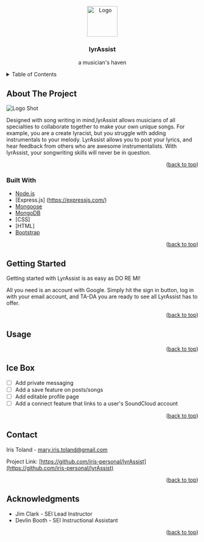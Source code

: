 <div id="top"></div>



<!-- PROJECT LOGO -->
<br />
<div align="center">
  <a href="https://github.com/iris-personal/lyrAssist">
    <img src="https://i.imgur.com/F4gYWol.png" alt="Logo" width="80" height="80">
  </a>

  <h3 align="center">lyrAssist</h3>

  <p align="center">
    a musician's haven 
  </p>
</div>



<!-- TABLE OF CONTENTS -->
<details>
  <summary>Table of Contents</summary>
  <ol>
    <li><a href="#about-the-project">About The Project</a>
    <li><a href="#built-with">Built With</a></li>
    <li><a href="#getting-started">Getting Started</a></li>
    <li><a href="#usage">Usage</a></li>
    <li><a href="#icebox">Ice Box</a></li>
    <li><a href="#acknowledgments">Acknowledgments</a></li>
  </ol>
</details>



<!-- ABOUT THE PROJECT -->
## About The Project

![Logo Shot](https://i.imgur.com/PvrOQ4N.png)

Designed with song writing in mind,lyrAssist allows musicians of all specialties to collaborate together to make your own unique songs. For example, you are a create lyracist, but you struggle with adding instrumentals to your melody. LyrAssist allows you to post your lyrics, and hear feedback from others who are awesome instrumentalists. With lyrAssist, your songwriting skills will never be in question.

<p align="right">(<a href="#top">back to top</a>)</p>



<!-- BUILT WITH -->
### Built With

* [Node.js](https://nodejs.org/)
* [Express.js] (https://expressjs.com/)
* [Mongoose](https://mongoosejs.com/)
* [MongoDB](https://mongodb.com/)
* [CSS]
* [HTML]
* [Bootstrap](https://getbootstrap.com)

<p align="right">(<a href="#top">back to top</a>)</p>



<!-- GETTING STARTED -->
## Getting Started

Getting started with LyrAssist is as easy as DO RE MI!

All you need is an account with Google. Simply hit the sign in button, log in with your email account, and TA-DA you are ready to see all LyrAssist has to offer.

<p align="right">(<a href="#top">back to top</a>)</p>



<!-- USAGE EXAMPLES -->
## Usage



<p align="right">(<a href="#top">back to top</a>)</p>


<!-- ICEBOX -->
## Ice Box

- [ ] Add private messaging
- [ ] Add a save feature on posts/songs
- [ ] Add editable profile page
- [ ] Add a connect feature that links to a user's SoundCloud account

<p align="right">(<a href="#top">back to top</a>)</p>



<!-- CONTACT -->
## Contact

Iris Toland - mary.iris.toland@gmail.com

Project Link: [https://github.com/iris-personal/lyrAssist](https://github.com/iris-personal/lyrAssist)

<p align="right">(<a href="#top">back to top</a>)</p>



<!-- ACKNOWLEDGMENTS -->
## Acknowledgments

* Jim Clark - SEI Lead Instructor
* Devlin Booth - SEI Instructional Assistant

<p align="right">(<a href="#top">back to top</a>)</p>


